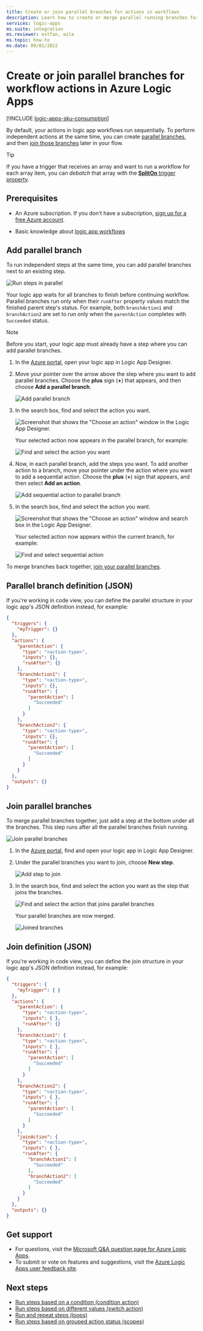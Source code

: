 ```yaml
---
title: Create or join parallel branches for actions in workflows
description: Learn how to create or merge parallel running branches for independent workflow actions in Azure Logic Apps.
services: logic-apps
ms.suite: integration
ms.reviewer: estfan, azla
ms.topic: how-to
ms.date: 09/01/2022
---
```


# Create or join parallel branches for workflow actions in Azure Logic Apps

[!INCLUDE [logic-apps-sku-consumption](../../includes/logic-apps-sku-consumption.md)]

By default, your actions in logic app workflows run sequentially. 
To perform independent actions at the same time, 
you can create [parallel branches](#parallel-branches), 
and then [join those branches](#join-branches) later in your flow. 

> [!TIP] 
> If you have a trigger that receives an array 
> and want to run a workflow for each array item, 
> you can *debatch* that array with the 
> [**SplitOn** trigger property](../logic-apps/logic-apps-workflow-actions-triggers.md#split-on-debatch).

## Prerequisites

* An Azure subscription. If you don't have a subscription, 
[sign up for a free Azure account](https://azure.microsoft.com/free/). 

* Basic knowledge about [logic app workflows](../logic-apps/logic-apps-overview.md)

<a name="parallel-branches"></a>

## Add parallel branch

To run independent steps at the same time, 
you can add parallel branches next to an existing step. 

![Run steps in parallel](media/logic-apps-control-flow-branches/parallel.png)

Your logic app waits for all branches to finish before continuing workflow. 
Parallel branches run only when their `runAfter` property 
values match the finished parent step's status. 
For example, both `branchAction1` and `branchAction2` are set to 
run only when the `parentAction` completes with `Succeeded` status.

> [!NOTE]
> Before you start, your logic app must already 
> have a step where you can add parallel branches.

1. In the <a href="https://portal.azure.com" target="_blank">Azure portal</a>, 
open your logic app in Logic App Designer.

1. Move your pointer over the arrow above the 
step where you want to add parallel branches. 
Choose the **plus** sign (**+**) that appears, 
and then choose **Add a parallel branch**. 

   ![Add parallel branch](media/logic-apps-control-flow-branches/add-parallel-branch.png)

1. In the search box, find and select the action you want.

   ![Screenshot that shows the "Choose an action" window in the Logic App Designer.](media/logic-apps-control-flow-branches/find-select-parallel-action.png)

   Your selected action now appears in the parallel branch, for example:

   ![Find and select the action you want](media/logic-apps-control-flow-branches/added-parallel-branch.png)

1. Now, in each parallel branch, add the steps you want. 
To add another action to a branch, move your pointer under 
the action where you want to add a sequential action. 
Choose the **plus** (**+**) sign that appears, 
and then select **Add an action**.

   ![Add sequential action to parallel branch](media/logic-apps-control-flow-branches/add-sequential-action.png)

1. In the search box, find and select the action you want.

   ![Screenshot that shows the "Choose an action" window and search box in the Logic App Designer.](media/logic-apps-control-flow-branches/find-select-sequential-action.png)

   Your selected action now appears within the current branch, for example:

   ![Find and select sequential action](media/logic-apps-control-flow-branches/added-sequential-action.png)

To merge branches back together, 
[join your parallel branches](#join-branches). 

<a name="parallel-json"></a>

## Parallel branch definition (JSON)

If you're working in code view, you can define the parallel 
structure in your logic app's JSON definition instead, for example:

``` json
{
  "triggers": {
    "myTrigger": {}
  },
  "actions": {
    "parentAction": {
      "type": "<action-type>",
      "inputs": {},
      "runAfter": {}
    },
    "branchAction1": {
      "type": "<action-type>",
      "inputs": {},
      "runAfter": {
        "parentAction": [
          "Succeeded"
        ]
      }
    },
    "branchAction2": {
      "type": "<action-type>",
      "inputs": {},
      "runAfter": {
        "parentAction": [
          "Succeeded"
        ]
      }
    }
  },
  "outputs": {}
}
```

<a name="join-branches"></a>

## Join parallel branches

To merge parallel branches together, 
just add a step at the bottom under all the branches. 
This step runs after all the parallel branches finish running.

![Join parallel branches](media/logic-apps-control-flow-branches/join.png)

1. In the [Azure portal](https://portal.azure.com), 
find and open your logic app in Logic App Designer. 

1. Under the parallel branches you want to join, choose **New step**. 

   ![Add step to join](media/logic-apps-control-flow-branches/add-join-step.png)

1. In the search box, find and select the action 
you want as the step that joins the branches.

   ![Find and select the action that joins parallel branches](media/logic-apps-control-flow-branches/join-steps.png)

   Your parallel branches are now merged.

   ![Joined branches](media/logic-apps-control-flow-branches/joined-branches.png)

<a name="join-json"></a>

## Join definition (JSON)

If you're working in code view, you can define the join 
structure in your logic app's JSON definition instead, for example:

``` json
{
  "triggers": {
    "myTrigger": { }
  },
  "actions": {
    "parentAction": {
      "type": "<action-type>",
      "inputs": { },
      "runAfter": {}
    },
    "branchAction1": {
      "type": "<action-type>",
      "inputs": { },
      "runAfter": {
        "parentAction": [
          "Succeeded"
        ]
      }
    },
    "branchAction2": {
      "type": "<action-type>",
      "inputs": { },
      "runAfter": {
        "parentAction": [
          "Succeeded"
        ]
      }
    },
    "joinAction": {
      "type": "<action-type>",
      "inputs": { },
      "runAfter": {
        "branchAction1": [
          "Succeeded"
        ],
        "branchAction2": [
          "Succeeded"
        ]
      }
    }
  },
  "outputs": {}
}
```

## Get support

* For questions, visit the [Microsoft Q&A question page for Azure Logic Apps](/answers/topics/azure-logic-apps.html).
* To submit or vote on features and suggestions, visit the 
[Azure Logic Apps user feedback site](https://aka.ms/logicapps-wish).

## Next steps

* [Run steps based on a condition (condition action)](../logic-apps/logic-apps-control-flow-conditional-statement.md)
* [Run steps based on different values (switch action)](../logic-apps/logic-apps-control-flow-switch-statement.md)
* [Run and repeat steps (loops)](../logic-apps/logic-apps-control-flow-loops.md)
* [Run steps based on grouped action status (scopes)](../logic-apps/logic-apps-control-flow-run-steps-group-scopes.md)
